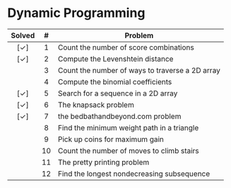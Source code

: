 
Dynamic Programming
===================

| Solved |  #  | Problem |
|:------:|:---:|---------|
| [✓]    | 1   | Count the number of score combinations |
| [✓]    | 2   | Compute the Levenshtein distance |
|        | 3   | Count the number of ways to traverse a 2D array |
|        | 4   | Compute the binomial coefficients |
| [✓]    | 5   | Search for a sequence in a 2D array |
| [✓]    | 6   | The knapsack problem |
| [✓]    | 7   | the bedbathandbeyond.com problem |
|        | 8   | Find the minimum weight path in a triangle |
|        | 9   | Pick up coins for maximum gain |
|        | 10  | Count the number of moves to climb stairs |
|        | 11  | The pretty printing problem |
|        | 12  | Find the longest nondecreasing subsequence |


